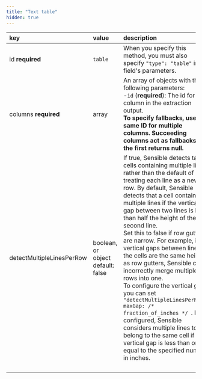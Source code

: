 ```yaml
---
title: "Text table"
hidden: true
---
```



| key                       | value                                      | description                                                  |
| :------------------------ | :----------------------------------------- | :----------------------------------------------------------- |
| id **required**           | `table`                                    | When you specify this method, you must also specify `"type": "table"` in the field's parameters. |
| columns **required**      | array                                      | An array of objects with the following parameters:<br/> -`id` (**required**): The id for the column in the extraction output. <br/>**To specify fallbacks, use the same ID for multiple columns. Succeeding columns act as fallbacks if the first returns null.** <br/> |
| detectMultipleLinesPerRow | boolean, or<br/>object<br/> default: false | If true, Sensible detects table cells containing multiple lines, rather than the default of treating each line as a new row. By default, Sensible detects that a cell contains multiple lines if the vertical gap between two lines is less than half the height of the second line.<br/>Set this to false if row gutters are narrow. For example, if vertical gaps between lines in the cells are the same height as row gutters, Sensible can incorrectly merge multiple rows into one.<br/>To configure the vertical gap, you can set `"detectMultipleLinesPerRow": maxGap: /* fraction_of_inches */ `. If configured, Sensible considers multiple lines to belong to the same cell if the vertical gap is less than or equal to the specified number in inches. |
|                           |                                            |                                                              |
|                           |                                            |                                                              |
|                           |                                            |                                                              |
|                           |                                            |                                                              |





  

  

  

  







